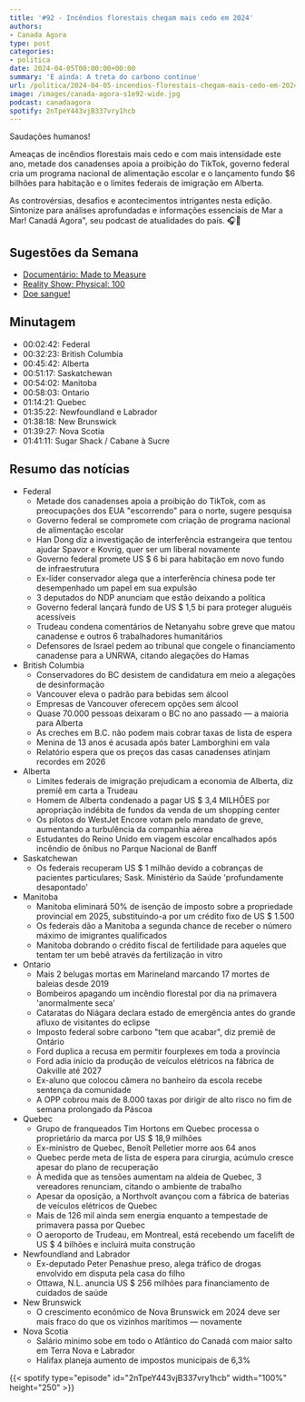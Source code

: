 ```yaml
---
title: '#92 - Incêndios florestais chegam mais cedo em 2024'
authors:
- Canada Agora
type: post
categories:
- politica
date: 2024-04-05T00:00:00+00:00
summary: 'E ainda: A treta do carbono continue'
url: /politica/2024-04-05-incendios-florestais-chegam-mais-cedo-em-2024.html
image: /images/canada-agora-s1e92-wide.jpg
podcast: canadaagora
spotify: 2nTpeY443vjB337vry1hcb
---
```


Saudações humanos!

Ameaças de incêndios florestais mais cedo e com mais intensidade este ano, metade dos
canadenses apoia a proibição do TikTok, governo federal cria um programa nacional de
alimentação escolar e o lançamento fundo $6 bilhões para habitação e o limites federais
de imigração em Alberta.

As controvérsias, desafios e acontecimentos intrigantes nesta edição. Sintonize para análises
aprofundadas e informações essenciais de Mar a Mar! Canadá Agora", seu podcast de atualidades
do país. 🎧📰

## Sugestões da Semana
- [Documentário: Made to Measure](https://www.madetomeasure.online/en/experience)
- [Reality Show: Physical: 100](https://www.imdb.com/title/tt25274446/)
- [Doe sangue!](https://blood.ca)

## Minutagem
- 00:02:42: Federal
- 00:32:23: British Columbia
- 00:45:42: Alberta
- 00:51:17: Saskatchewan
- 00:54:02: Manitoba
- 00:58:03: Ontario
- 01:14:21: Quebec
- 01:35:22: Newfoundland e Labrador
- 01:38:18: New Brunswick
- 01:39:27: Nova Scotia
- 01:41:11: Sugar Shack / Cabane à Sucre

## Resumo das notícias
- Federal
  - Metade dos canadenses apoia a proibição do TikTok, com as preocupações dos EUA "escorrendo" para o norte, sugere pesquisa
  - Governo federal se compromete com criação de programa nacional de alimentação escolar
  - Han Dong diz a investigação de interferência estrangeira que tentou ajudar Spavor e Kovrig, quer ser um liberal novamente
  - Governo federal promete US $ 6 bi para habitação em novo fundo de infraestrutura
  - Ex-líder conservador alega que a interferência chinesa pode ter desempenhado um papel em sua expulsão
  - 3 deputados do NDP anunciam que estão deixando a política
  - Governo federal lançará fundo de US $ 1,5 bi para proteger aluguéis acessíveis
  - Trudeau condena comentários de Netanyahu sobre greve que matou canadense e outros 6 trabalhadores humanitários
  - Defensores de Israel pedem ao tribunal que congele o financiamento canadense para a UNRWA, citando alegações do Hamas
- British Columbia
  - Conservadores do BC desistem de candidatura em meio a alegações de desinformação
  - Vancouver eleva o padrão para bebidas sem álcool
  - Empresas de Vancouver oferecem opções sem álcool
  - Quase 70.000 pessoas deixaram o BC no ano passado — a maioria para Alberta
  - As creches em B.C. não podem mais cobrar taxas de lista de espera
  - Menina de 13 anos é acusada após bater Lamborghini em vala
  - Relatório espera que os preços das casas canadenses atinjam recordes em 2026
- Alberta
  - Limites federais de imigração prejudicam a economia de Alberta, diz premiê em carta a Trudeau
  - Homem de Alberta condenado a pagar US $ 3,4 MILHÕES por apropriação indébita de fundos da venda de um shopping center
  - Os pilotos do WestJet Encore votam pelo mandato de greve, aumentando a turbulência da companhia aérea
  - Estudantes do Reino Unido em viagem escolar encalhados após incêndio de ônibus no Parque Nacional de Banff
- Saskatchewan
  - Os federais recuperam US $ 1 milhão devido a cobranças de pacientes particulares; Sask. Ministério da Saúde 'profundamente desapontado'
- Manitoba
  - Manitoba eliminará 50% de isenção de imposto sobre a propriedade provincial em 2025, substituindo-a por um crédito fixo de US $ 1.500
  - Os federais dão a Manitoba a segunda chance de receber o número máximo de imigrantes qualificados
  - Manitoba dobrando o crédito fiscal de fertilidade para aqueles que tentam ter um bebê através da fertilização in vitro
- Ontario
  - Mais 2 belugas mortas em Marineland marcando 17 mortes de baleias desde 2019
  - Bombeiros apagando um incêndio florestal por dia na primavera 'anormalmente seca'
  - Cataratas do Niágara declara estado de emergência antes do grande afluxo de visitantes do eclipse
  - Imposto federal sobre carbono "tem que acabar", diz premiê de Ontário
  - Ford duplica a recusa em permitir fourplexes em toda a província
  - Ford adia início da produção de veículos elétricos na fábrica de Oakville até 2027
  - Ex-aluno que colocou câmera no banheiro da escola recebe sentença da comunidade
  - A OPP cobrou mais de 8.000 taxas por dirigir de alto risco no fim de semana prolongado da Páscoa
- Quebec
  - Grupo de franqueados Tim Hortons em Quebec processa o proprietário da marca por US $ 18,9 milhões
  - Ex-ministro de Quebec, Benoît Pelletier morre aos 64 anos
  - Quebec perde meta de lista de espera para cirurgia, acúmulo cresce apesar do plano de recuperação
  - À medida que as tensões aumentam na aldeia de Quebec, 3 vereadores renunciam, citando o ambiente de trabalho
  - Apesar da oposição, a Northvolt avançou com a fábrica de baterias de veículos elétricos de Quebec
  - Mais de 126 mil ainda sem energia enquanto a tempestade de primavera passa por Quebec
  - O aeroporto de Trudeau, em Montreal, está recebendo um facelift de US $ 4 bilhões e incluirá muita construção
- Newfoundland and Labrador
  - Ex-deputado Peter Penashue preso, alega tráfico de drogas envolvido em disputa pela casa do filho
  - Ottawa, N.L. anuncia US $ 256 milhões para financiamento de cuidados de saúde
- New Brunswick
  - O crescimento econômico de Nova Brunswick em 2024 deve ser mais fraco do que os vizinhos marítimos — novamente
- Nova Scotia
  - Salário mínimo sobe em todo o Atlântico do Canadá com maior salto em Terra Nova e Labrador
  - Halifax planeja aumento de impostos municipais de 6,3%

{{< spotify type="episode" id="2nTpeY443vjB337vry1hcb" width="100%" height="250" >}}

